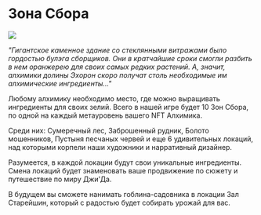 # Зона Сбора

![](images/cad.2x.png)

_"Гигантское каменное здание со стеклянными витражами было гордостью булэга сборщиков. Они в кратчайшие сроки смогли разбить в нем оранжерею для своих самых редких растений. А, значит, алхимики долины Эхорон скоро получат столь необходимые им алхимические ингредиенты..."_

Любому алхимику необходимо место, где можно выращивать ингредиенты для своих зелий. Всего в нашей игре будет 10 Зон Сбора, по одной на каждый метауровень вашего NFT Алхимика.

Среди них: Сумеречный лес, Заброшенный рудник, Болото мошенников, Пустыня песчаных червей и еще 6 удивительных локаций, над которыми корпели наши художники и нарративный дизайнер.

Разумеется, в каждой локации будут свои уникальные ингредиенты. Смена локаций будет знаменовать ваше продвижение по сюжету и путешествие по миру Джи'Да.

В будущем вы сможете нанимать гоблина-садовника в локации Зал Старейшин, который с радостью будет собирать урожай для вас.
